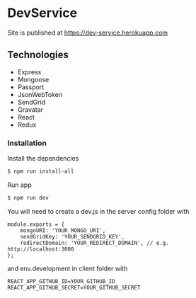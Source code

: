 # DevService

Site is published at https://dev-service.herokuapp.com

## Technologies

- Express
- Mongoose
- Passport
- JsonWebToken
- SendGrid
- Gravatar
- React
- Redux

### Installation

Install the dependencies

```sh
$ npm run install-all
```

Run app

```sh
$ npm run dev
```

You will need to create a dev.js in the server config folder with

```
module.exports = {
	mongoURI: 'YOUR_MONGO_URI',
	sendGridKey: 'YOUR_SENDGRID_KEY',
	redirectDomain: 'YOUR_REDIRECT_DOMAIN', // e.g. http://localhost:3000
};
```

and env.development in client folder with 

```
REACT_APP_GITHUB_ID=YOUR_GITHUB_ID
REACT_APP_GITHUB_SECRET=YOUR_GITHUB_SECRET
```